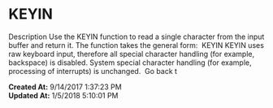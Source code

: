 # KEYIN

Description Use the KEYIN function to read a single character from the input buffer and return it. The function takes the general form:  KEYIN KEYIN uses raw keyboard input, therefore all special character handling (for example, backspace) is disabled. System special character handling (for example, processing of interrupts) is unchanged.  Go back t  

**Created At:** 9/14/2017 1:37:23 PM  
**Updated At:** 1/5/2018 5:10:01 PM  

